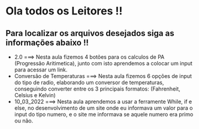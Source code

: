 # Ola todos os Leitores !! <br>
## Para localizar os arquivos desejados siga as informações abaixo !! <br>
* 2.0 ===>  Nesta aula fizemos 4 botões para os calculos de PA (Progressão Aritimetica), junto com isto aprendemos a colocar um input para acessar um link.
* Conversão de Temperaturas ===> Nesta aula fizemos 6 opções de input do tipo de  radio, elaborando um conversor de temperaturas, conseguindo converter entre os 3 principais formatos: (Fahrenheit, Celsius e Kelvin)
* 10_03_2022 ===> Nesta aula aprendemos a usar a ferramente While, if e else, no desenvolvimento de um site onde eu informava um valor para o input do tipo numero, e o site me informava se aquele numero era primo ou não.
 

